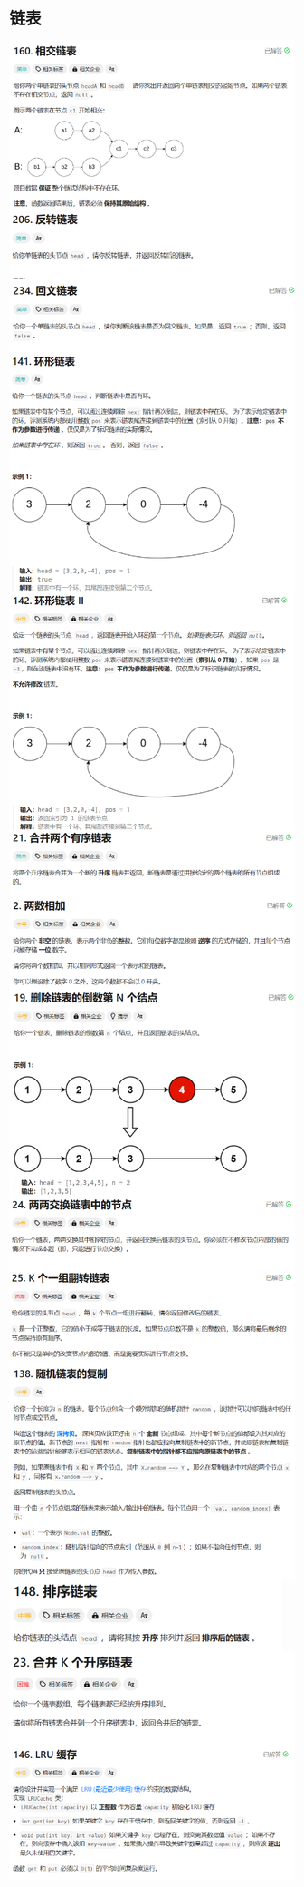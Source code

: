 # 链表

<img src="./assets/image-20240118003656568.png" alt="image-20240118003656568" style="zoom:80%;" align="left" />

<img src="./assets/image-20240118003730745.png" alt="image-20240118003730745" style="zoom:80%;" align="left" />

<img src="./assets/image-20240118003752874.png" alt="image-20240118003752874" style="zoom:80%;" align="left" />

<img src="./assets/image-20240118003813674.png" alt="image-20240118003813674" style="zoom:80%;" align="left" />

<img src="./assets/image-20240118003834442.png" alt="image-20240118003834442" style="zoom:80%;" align="left" />

<img src="./assets/image-20240118003855306.png" alt="image-20240118003855306" style="zoom:80%;" align="left" />

<img src="./assets/image-20240118003922107.png" alt="image-20240118003922107" style="zoom:80%;" align="left" />

<img src="./assets/image-20240118003941800.png" alt="image-20240118003941800" style="zoom:80%;" align="left" />

<img src="./assets/image-20240118004004170.png" alt="image-20240118004004170" style="zoom:80%;" align="left" />

<img src="./assets/image-20240118004023169.png" alt="image-20240118004023169" style="zoom:80%;" align="left" />

<img src="./assets/image-20240118004048416.png" alt="image-20240118004048416" style="zoom:80%;" align="left" />

<img src="./assets/image-20240118004114371.png" alt="image-20240118004114371" style="zoom:80%;" align="left" />

<img src="./assets/image-20240118004140469.png" alt="image-20240118004140469" style="zoom:80%;" align="left" />

<img src="./assets/image-20240118004158094.png" alt="image-20240118004158094" style="zoom:80%;" align="left" />